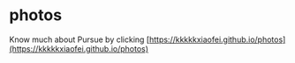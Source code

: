 # photos
Know much about Pursue by clicking [https://kkkkkxiaofei.github.io/photos](https://kkkkkxiaofei.github.io/photos)
